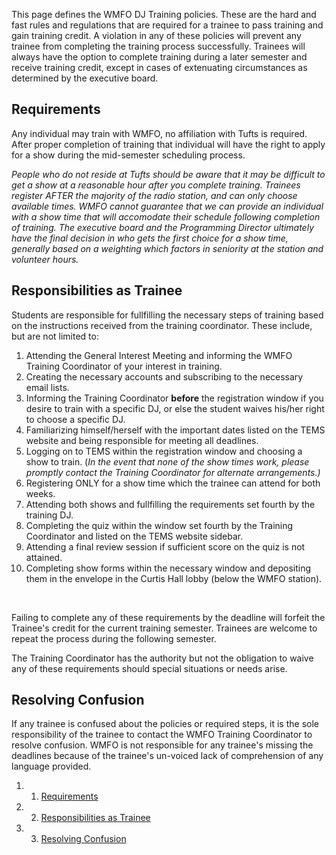 This page defines the WMFO DJ Training policies. These are the hard and fast rules and regulations that are required for a trainee to pass training and gain training credit. A violation in any of these policies will prevent any trainee from completing the training process successfully. Trainees will always have the option to complete training during a later semester and receive training credit, except in cases of extenuating circumstances as determined by the executive board.

Requirements
------------

Any individual may train with WMFO, no affiliation with Tufts is required. After proper completion of training that individual will have the right to apply for a show during the mid-semester scheduling process.

*People who do not reside at Tufts should be aware that it may be difficult to get a show at a reasonable hour after you complete training. Trainees register AFTER the majority of the radio station, and can only choose available times. WMFO cannot guarantee that we can provide an individual with a show time that will accomodate their schedule following completion of training. The executive board and the Programming Director ultimately have the final decision in who gets the first choice for a show time, generally based on a weighting which factors in seniority at the station and volunteer hours.*

Responsibilities as Trainee
---------------------------

Students are responsible for fullfilling the necessary steps of training based on the instructions received from the training coordinator. These include, but are not limited to:

1.  Attending the General Interest Meeting and informing the WMFO Training Coordinator of your interest in training.
2.  Creating the necessary accounts and subscribing to the necessary email lists.
3.  Informing the Training Coordinator **before** the registration window if you desire to train with a specific DJ, or else the student waives his/her right to choose a specific DJ.
4.  Familiarizing himself/herself with the important dates listed on the TEMS website and being responsible for meeting all deadlines.
5.  Logging on to TEMS within the registration window and choosing a show to train. (*In the event that none of the show times work, please promptly contact the Training Coordinator for alternate arrangements.)*
6.  Registering ONLY for a show time which the trainee can attend for both weeks.
7.  Attending both shows and fullfilling the requirements set fourth by the training DJ.
8.  Completing the quiz within the window set fourth by the Training Coordinator and listed on the TEMS website sidebar.
9.  Attending a final review session if sufficient score on the quiz is not attained.
10. Completing show forms within the necessary window and depositing them in the envelope in the Curtis Hall lobby (below the WMFO station).

 

Failing to complete any of these requirements by the deadline will forfeit the Trainee's credit for the current training semester. Trainees are welcome to repeat the process during the following semester.

The Training Coordinator has the authority but not the obligation to waive any of these requirements should special situations or needs arise.

Resolving Confusion
-------------------

If any trainee is confused about the policies or required steps, it is the sole responsibility of the trainee to contact the WMFO Training Coordinator to resolve confusion. WMFO is not responsible for any trainee's missing the deadlines because of the trainee's un-voiced lack of comprehension of any language provided.

1.  1. [Requirements](#Requirements)
2.  2. [Responsibilities as Trainee](#Responsibilities_as_Trainee)
3.  3. [Resolving Confusion](#Resolving_Confusion)

